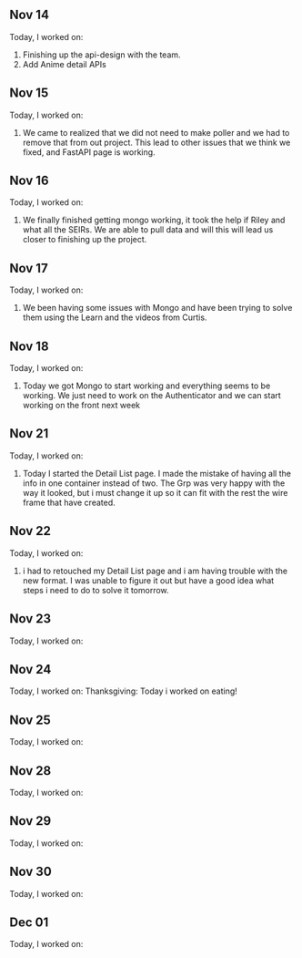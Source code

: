 ## Nov 14

Today, I worked on:

1. Finishing up the api-design with the team.
2. Add Anime detail APIs

## Nov 15

Today, I worked on:

1. We came to realized that we did not need to make poller and we had to remove that from out project. This lead to other issues that we think we fixed, and FastAPI page is working.

## Nov 16

Today, I worked on:

1. We finally finished getting mongo working, it took the help if Riley and what all the SEIRs. We are able to pull data and will this will lead us closer to finishing up the project.

## Nov 17

Today, I worked on:

1. We been having some issues with Mongo and have been trying to solve them using the Learn and the videos from Curtis.

## Nov 18

Today, I worked on:

1. Today we got Mongo to start working and everything seems to be working. We just need to work on the Authenticator and we can start working on the front next week

## Nov 21

Today, I worked on:

1. Today I started the Detail List page. I made the mistake of having all the info in one container instead of two. The Grp was very happy with the way it looked, but i must change it up so it can fit with the rest the wire frame that have created.

## Nov 22

Today, I worked on:

1. i had to retouched my Detail List page and i am having trouble with the new format. I was unable to figure it out but have a good idea what steps i need to do to solve it tomorrow.

## Nov 23

Today, I worked on:

## Nov 24

Today, I worked on:
Thanksgiving: Today i worked on eating!

## Nov 25

Today, I worked on:

## Nov 28

Today, I worked on:

## Nov 29

Today, I worked on:

## Nov 30

Today, I worked on:

## Dec 01

Today, I worked on:
